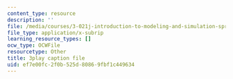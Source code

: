 ```yaml
---
content_type: resource
description: ''
file: /media/courses/3-021j-introduction-to-modeling-and-simulation-spring-2012/ef7e00fc2f0b525d80869fbf1c449634_xIOQ0O90DjI.vtt
file_type: application/x-subrip
learning_resource_types: []
ocw_type: OCWFile
resourcetype: Other
title: 3play caption file
uid: ef7e00fc-2f0b-525d-8086-9fbf1c449634
---
```

